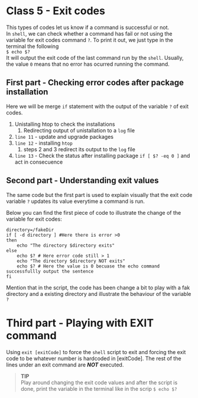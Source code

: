 # Class 5 - Exit codes  
This types of codes let us know if a command is successful or not.  
In `shell`, we can check whether a command has fail or not using the variable for exit codes command `?`. To print it out, we just type in the terminal the following  
`$ echo $?`  
It will output the exit code of the last command run by the `shell`. Usually, the value `0` means that no error has ocurred running the command.  
## First part - Checking error codes after package installation  
Here we will be merge `if` statement with the output of the variable `?` of exit codes.  
1. Unistalling htop to check the installations
	1. Redirecting output of unistallation to a `log` file
2. `line 11` - update and upgrade packages
3. `line 12` - installing `htop` 
	1. steps 2 and 3 redirect its output to the `log` file
4. `line 13` - Check the status after installing package `if [ $? -eq 0 ]` and act in consecuence
## Second part - Understanding exit values
The same code but the first part is used to explain visually that the exit code variable `?` updates its value everytime a command is run.  

Below you can find the first piece of code to illustrate the change of the variable for exit codes:
```shell
directory=/fakeDir
if [ -d directory ] #Here there is error >0
then
    echo "The directory $directory exits"
else
    echo $? # Here error code still > 1
    echo "The directory $directory NOT exits"
    echo $? # Here the value is 0 becuase the echo command successfullly output the sentence
fi
```
Mention that in the script, the code has been change a bit to play with a fak directory and a existing directory and illustrate the behaviour of the variable `?`
# Third part - Playing with EXIT command
Using `exit [exitCode]` to force the `shell` script to exit and forcing the exit code to be whatever number is hardcoded in [exitCode]. The rest of the lines under an exit command are ***NOT*** executed.

>**TIP**   
>Play around changing the exit code values and after the script is done, print the variable in the terminal like in the scrip
>`$ echo $?`